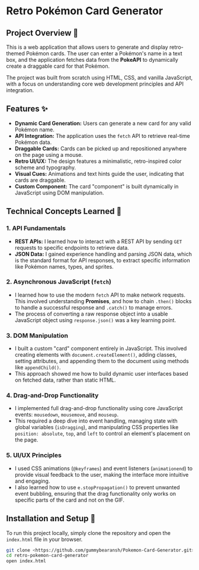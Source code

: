 # Retro Pokémon Card Generator

## Project Overview 👾

This is a web application that allows users to generate and display retro-themed Pokémon cards. The user can enter a Pokémon's name in a text box, and the application fetches data from the **PokeAPI** to dynamically create a draggable card for that Pokémon.

The project was built from scratch using HTML, CSS, and vanilla JavaScript, with a focus on understanding core web development principles and API integration.

## Features ✨

* **Dynamic Card Generation:** Users can generate a new card for any valid Pokémon name.
* **API Integration:** The application uses the `fetch` API to retrieve real-time Pokémon data.
* **Draggable Cards:** Cards can be picked up and repositioned anywhere on the page using a mouse.
* **Retro UI/UX:** The design features a minimalistic, retro-inspired color scheme and typography.
* **Visual Cues:** Animations and text hints guide the user, indicating that cards are draggable.
* **Custom Component:** The card "component" is built dynamically in JavaScript using DOM manipulation.

## Technical Concepts Learned 🧠

### 1. API Fundamentals
* **REST APIs:** I learned how to interact with a REST API by sending `GET` requests to specific endpoints to retrieve data.
* **JSON Data:** I gained experience handling and parsing JSON data, which is the standard format for API responses, to extract specific information like Pokémon names, types, and sprites.

### 2. Asynchronous JavaScript (`fetch`)
* I learned how to use the modern `fetch` API to make network requests. This involved understanding **Promises**, and how to chain `.then()` blocks to handle a successful response and `.catch()` to manage errors.
* The process of converting a raw response object into a usable JavaScript object using `response.json()` was a key learning point.

### 3. DOM Manipulation
* I built a custom "card" component entirely in JavaScript. This involved creating elements with `document.createElement()`, adding classes, setting attributes, and appending them to the document using methods like `appendChild()`.
* This approach showed me how to build dynamic user interfaces based on fetched data, rather than static HTML.

### 4. Drag-and-Drop Functionality
* I implemented full drag-and-drop functionality using core JavaScript events: `mousedown`, `mousemove`, and `mouseup`.
* This required a deep dive into event handling, managing state with global variables (`isDragging`), and manipulating CSS properties like `position: absolute`, `top`, and `left` to control an element's placement on the page.

### 5. UI/UX Principles
* I used CSS animations (`@keyframes`) and event listeners (`animationend`) to provide visual feedback to the user, making the interface more intuitive and engaging.
* I also learned how to use `e.stopPropagation()` to prevent unwanted event bubbling, ensuring that the drag functionality only works on specific parts of the card and not on the GIF.

## Installation and Setup 🚀

To run this project locally, simply clone the repository and open the `index.html` file in your browser.

```bash
git clone <https://github.com/gummybearansh/Pokemon-Card-Generator.git>
cd retro-pokemon-card-generator
open index.html
